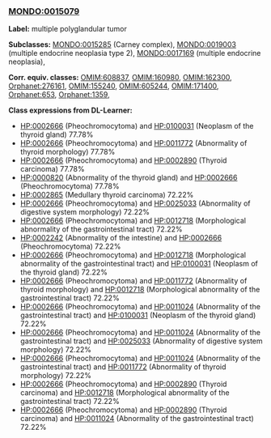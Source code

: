 
### [MONDO:0015079](http://purl.obolibrary.org/obo/MONDO_0015079)
**Label:** multiple polyglandular tumor

**Subclasses:** [MONDO:0015285](http://purl.obolibrary.org/obo/MONDO_0015285) (Carney complex), [MONDO:0019003](http://purl.obolibrary.org/obo/MONDO_0019003) (multiple endocrine neoplasia type 2), [MONDO:0017169](http://purl.obolibrary.org/obo/MONDO_0017169) (multiple endocrine neoplasia), 

**Corr. equiv. classes:** [OMIM:608837](http://purl.obolibrary.org/obo/OMIM_608837), [OMIM:160980](http://purl.obolibrary.org/obo/OMIM_160980), [OMIM:162300](http://purl.obolibrary.org/obo/OMIM_162300), [Orphanet:276161](http://www.orpha.net/ORDO/Orphanet_276161), [OMIM:155240](http://purl.obolibrary.org/obo/OMIM_155240), [OMIM:605244](http://purl.obolibrary.org/obo/OMIM_605244), [OMIM:171400](http://purl.obolibrary.org/obo/OMIM_171400), [Orphanet:653](http://www.orpha.net/ORDO/Orphanet_653), [Orphanet:1359](http://www.orpha.net/ORDO/Orphanet_1359), 

**Class expressions from DL-Learner:**

- [HP:0002666](http://purl.obolibrary.org/obo/HP_0002666) (Pheochromocytoma) and [HP:0100031](http://purl.obolibrary.org/obo/HP_0100031) (Neoplasm of the thyroid gland) 77.78%
- [HP:0002666](http://purl.obolibrary.org/obo/HP_0002666) (Pheochromocytoma) and [HP:0011772](http://purl.obolibrary.org/obo/HP_0011772) (Abnormality of thyroid morphology) 77.78%
- [HP:0002666](http://purl.obolibrary.org/obo/HP_0002666) (Pheochromocytoma) and [HP:0002890](http://purl.obolibrary.org/obo/HP_0002890) (Thyroid carcinoma) 77.78%
- [HP:0000820](http://purl.obolibrary.org/obo/HP_0000820) (Abnormality of the thyroid gland) and [HP:0002666](http://purl.obolibrary.org/obo/HP_0002666) (Pheochromocytoma) 77.78%
- [HP:0002865](http://purl.obolibrary.org/obo/HP_0002865) (Medullary thyroid carcinoma) 72.22%
- [HP:0002666](http://purl.obolibrary.org/obo/HP_0002666) (Pheochromocytoma) and [HP:0025033](http://purl.obolibrary.org/obo/HP_0025033) (Abnormality of digestive system morphology) 72.22%
- [HP:0002666](http://purl.obolibrary.org/obo/HP_0002666) (Pheochromocytoma) and [HP:0012718](http://purl.obolibrary.org/obo/HP_0012718) (Morphological abnormality of the gastrointestinal tract) 72.22%
- [HP:0002242](http://purl.obolibrary.org/obo/HP_0002242) (Abnormality of the intestine) and [HP:0002666](http://purl.obolibrary.org/obo/HP_0002666) (Pheochromocytoma) 72.22%
- [HP:0002666](http://purl.obolibrary.org/obo/HP_0002666) (Pheochromocytoma) and [HP:0012718](http://purl.obolibrary.org/obo/HP_0012718) (Morphological abnormality of the gastrointestinal tract) and [HP:0100031](http://purl.obolibrary.org/obo/HP_0100031) (Neoplasm of the thyroid gland) 72.22%
- [HP:0002666](http://purl.obolibrary.org/obo/HP_0002666) (Pheochromocytoma) and [HP:0011772](http://purl.obolibrary.org/obo/HP_0011772) (Abnormality of thyroid morphology) and [HP:0012718](http://purl.obolibrary.org/obo/HP_0012718) (Morphological abnormality of the gastrointestinal tract) 72.22%
- [HP:0002666](http://purl.obolibrary.org/obo/HP_0002666) (Pheochromocytoma) and [HP:0011024](http://purl.obolibrary.org/obo/HP_0011024) (Abnormality of the gastrointestinal tract) and [HP:0100031](http://purl.obolibrary.org/obo/HP_0100031) (Neoplasm of the thyroid gland) 72.22%
- [HP:0002666](http://purl.obolibrary.org/obo/HP_0002666) (Pheochromocytoma) and [HP:0011024](http://purl.obolibrary.org/obo/HP_0011024) (Abnormality of the gastrointestinal tract) and [HP:0025033](http://purl.obolibrary.org/obo/HP_0025033) (Abnormality of digestive system morphology) 72.22%
- [HP:0002666](http://purl.obolibrary.org/obo/HP_0002666) (Pheochromocytoma) and [HP:0011024](http://purl.obolibrary.org/obo/HP_0011024) (Abnormality of the gastrointestinal tract) and [HP:0011772](http://purl.obolibrary.org/obo/HP_0011772) (Abnormality of thyroid morphology) 72.22%
- [HP:0002666](http://purl.obolibrary.org/obo/HP_0002666) (Pheochromocytoma) and [HP:0002890](http://purl.obolibrary.org/obo/HP_0002890) (Thyroid carcinoma) and [HP:0012718](http://purl.obolibrary.org/obo/HP_0012718) (Morphological abnormality of the gastrointestinal tract) 72.22%
- [HP:0002666](http://purl.obolibrary.org/obo/HP_0002666) (Pheochromocytoma) and [HP:0002890](http://purl.obolibrary.org/obo/HP_0002890) (Thyroid carcinoma) and [HP:0011024](http://purl.obolibrary.org/obo/HP_0011024) (Abnormality of the gastrointestinal tract) 72.22%


